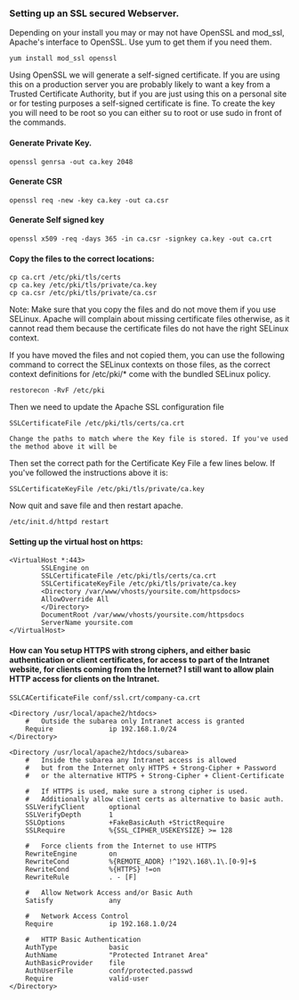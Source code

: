 ### Setting up an SSL secured Webserver.

Depending on your install you may or may not have OpenSSL and mod_ssl, Apache's interface to OpenSSL. Use yum to get them if you need them.

```
yum install mod_ssl openssl
```

Using OpenSSL we will generate a self-signed certificate. If you are using this on a production server you are probably likely to want a key from a Trusted Certificate Authority, but if you are just using this on a personal site or for testing purposes a self-signed certificate is fine. To create the key you will need to be root so you can either su to root or use sudo in front of the commands.

#### Generate Private Key.

```
openssl genrsa -out ca.key 2048 
```

#### Generate CSR
```
openssl req -new -key ca.key -out ca.csr
```

#### Generate Self signed key
```
openssl x509 -req -days 365 -in ca.csr -signkey ca.key -out ca.crt
```

#### Copy the files to the correct locations:
```
cp ca.crt /etc/pki/tls/certs
cp ca.key /etc/pki/tls/private/ca.key
cp ca.csr /etc/pki/tls/private/ca.csr
```

Note:  Make sure that you copy the files and do not move them if you use SELinux. Apache will complain about missing certificate files otherwise, as it cannot read them because the certificate files do not have the right SELinux context.

If you have moved the files and not copied them, you can use the following command to correct the SELinux contexts on those files, as the correct context definitions for /etc/pki/* come with the bundled SELinux policy.
```
restorecon -RvF /etc/pki
```
Then we need to update the Apache SSL configuration file
```
SSLCertificateFile /etc/pki/tls/certs/ca.crt

Change the paths to match where the Key file is stored. If you've used the method above it will be
```

Then set the correct path for the Certificate Key File a few lines below. If you've followed the instructions above it is:
```
SSLCertificateKeyFile /etc/pki/tls/private/ca.key
```
Now quit and save file and then restart apache.
```
/etc/init.d/httpd restart
```

#### Setting up the virtual host on https:

```
<VirtualHost *:443>
        SSLEngine on
        SSLCertificateFile /etc/pki/tls/certs/ca.crt
        SSLCertificateKeyFile /etc/pki/tls/private/ca.key
        <Directory /var/www/vhosts/yoursite.com/httpsdocs>
        AllowOverride All
        </Directory>
        DocumentRoot /var/www/vhosts/yoursite.com/httpsdocs
        ServerName yoursite.com
</VirtualHost>
```
#### How can You setup HTTPS with strong ciphers, and either basic authentication or client certificates, for access to part of the Intranet website, for clients coming from the Internet? I still want to allow plain HTTP access for clients on the Intranet.

```
SSLCACertificateFile conf/ssl.crt/company-ca.crt

<Directory /usr/local/apache2/htdocs>
    #   Outside the subarea only Intranet access is granted
    Require              ip 192.168.1.0/24
</Directory>

<Directory /usr/local/apache2/htdocs/subarea>
    #   Inside the subarea any Intranet access is allowed
    #   but from the Internet only HTTPS + Strong-Cipher + Password
    #   or the alternative HTTPS + Strong-Cipher + Client-Certificate
    
    #   If HTTPS is used, make sure a strong cipher is used.
    #   Additionally allow client certs as alternative to basic auth.
    SSLVerifyClient      optional
    SSLVerifyDepth       1
    SSLOptions           +FakeBasicAuth +StrictRequire
    SSLRequire           %{SSL_CIPHER_USEKEYSIZE} >= 128
    
    #   Force clients from the Internet to use HTTPS
    RewriteEngine        on
    RewriteCond          %{REMOTE_ADDR} !^192\.168\.1\.[0-9]+$
    RewriteCond          %{HTTPS} !=on
    RewriteRule          . - [F]
    
    #   Allow Network Access and/or Basic Auth
    Satisfy              any
    
    #   Network Access Control
    Require              ip 192.168.1.0/24
    
    #   HTTP Basic Authentication
    AuthType             basic
    AuthName             "Protected Intranet Area"
    AuthBasicProvider    file
    AuthUserFile         conf/protected.passwd
    Require              valid-user
</Directory>
```



